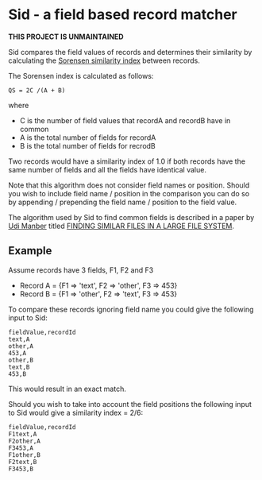 Sid - a field based record matcher
==================================

**THIS PROJECT IS UNMAINTAINED**

Sid compares the field values of records and determines their similarity 
by calculating the [Sorensen similarity index](http://en.wikipedia.org/wiki/S%C3%B8rensen_similarity_index) 
between records. 

The Sorensen index is calculated as follows:

	QS = 2C /(A + B) 
where

 * C is the number of field values that recordA and recordB have in common
 * A is the total number of fields for recordA
 * B is the total number of fields for recrodB

Two records would have a similarity index of 1.0 if both records have the
same number of fields and all the fields have identical value.

Note that this algorithm does not consider field names or position. 
Should you wish to include field name / position in the comparison you can do so by 
appending / prepending the field name / position to the field value.

The algorithm used by Sid to find common fields is described in a paper by [Udi Manber](http://en.wikipedia.org/wiki/Udi_Manber)
titled [FINDING SIMILAR FILES IN A LARGE FILE SYSTEM](http://www.usenix.org/publications/library/proceedings/sf94/full_papers/manber.finding).

Example
-------
Assume records have 3 fields, F1, F2 and F3

 * Record A = {F1 => 'text', F2 => 'other', F3 => 453}
 * Record B = {F1 => 'other', F2 => 'text', F3 => 453}

To compare these records ignoring field name you could give the following 
input to Sid:
	
	fieldValue,recordId
	text,A
	other,A
	453,A
	other,B
	text,B
	453,B

This would result in an exact match. 

Should you wish to take into account the field positions the following 
input to Sid would give a similarity index = 2/6:
	
	fieldValue,recordId
	F1text,A
	F2other,A
	F3453,A
	F1other,B
	F2text,B
	F3453,B


 

   
